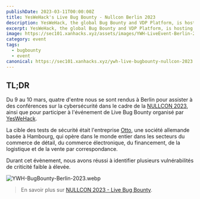 ```yaml
---
publishDate: 2023-03-11T00:00:00Z
title: YesWeHack's Live Bug Bounty - Nullcon Berlin 2023
description: YesWeHack, the global Bug Bounty and VDP Platform, is hosting a 2-day Live Bug Bounty during the Nullcon 2023 in Berlin
excerpt: YesWeHack, the global Bug Bounty and VDP Platform, is hosting a 2-day Live Bug Bounty during the Nullcon 2023 in Berlin
image: https://sec101.xanhacks.xyz/assets/images/YWH-LiveEvent-Berlin-2023.png
category: event
tags:
  - bugbounty
  - event
canonical: https://sec101.xanhacks.xyz/ywh-live-bugbounty-nullcon-2023
---
```


## TL;DR

Du 9 au 10 mars, quatre d'entre nous se sont rendus à Berlin pour assister à des conférences sur la cybersécurité dans le cadre de la [NULLCON 2023](https://berlin2023.nullcon.net/), ainsi que pour participer à l'événement de Live Bug Bounty organisé par [YesWeHack](https://yeswehack.com/).

La cible des tests de sécurité était l'entreprise [Otto](https://www.otto.de/), une société allemande basée à Hambourg, qui opère dans le monde entier dans les secteurs du commerce de détail, du commerce électronique, du financement, de la logistique et de la vente par correspondance.

Durant cet évènement, nous avons réussi à identifier plusieurs vulnérabilités de criticité faible à élevée.

![YWH-BugBounty-Berlin-2023.webp](/assets/images/YWH-BugBounty-Berlin-2023.webp)

> En savoir plus sur [NULLCON 2023 - Live Bug Bounty](https://berlin2023.nullcon.net/berlin-2023/live-bug-hunting).